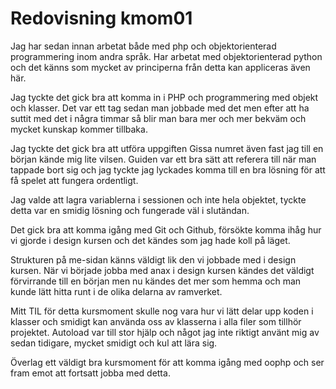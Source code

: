 ---
---
Redovisning kmom01
=========================

Jag har sedan innan arbetat både med php och objektorienterad programmering inom andra språk. Har arbetat med objektorienterad python och det känns som mycket av principerna från detta kan appliceras även här.

Jag tyckte det gick bra att komma in i PHP och programmering med objekt och klasser. Det var ett tag sedan man jobbade med det men efter att ha suttit med det i några timmar så blir man bara mer och mer bekväm och mycket kunskap kommer tillbaka.

Jag tyckte det gick bra att utföra uppgiften Gissa numret även fast jag till en början kände mig lite vilsen. Guiden var ett bra sätt att referera till när man tappade bort sig och jag tyckte jag lyckades komma till en bra lösning för att få spelet att fungera ordentligt.

Jag valde att lagra variablerna i sessionen och inte hela objektet, tyckte detta var en smidig lösning och fungerade väl i slutändan.

Det gick bra att komma igång med Git och Github, försökte komma ihåg hur vi gjorde i design kursen och det kändes som jag hade koll på läget.

Strukturen på me-sidan känns väldigt lik den vi jobbade med i design kursen. När vi började jobba med anax i design kursen kändes det väldigt förvirrande till en början men nu kändes det mer som hemma och man kunde lätt hitta runt i de olika delarna av ramverket.

Mitt TIL för detta kursmoment skulle nog vara hur vi lätt delar upp koden i klasser och smidigt kan använda oss av klasserna i alla filer som tillhör projektet. Autoload var till stor hjälp och något jag inte riktigt använt mig av sedan tidigare, mycket smidigt och kul att lära sig.

Överlag ett väldigt bra kursmoment för att komma igång med oophp och ser fram emot att fortsatt jobba med detta.
